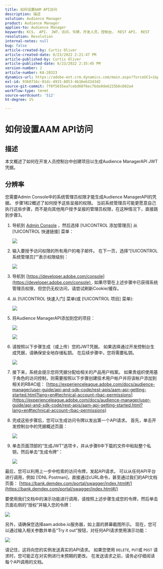 ```yaml
---
title: 如何设置AAM API访问
description: 描述
solution: Audience Manager
product: Audience Manager
applies-to: Audience Manager
keywords: KCS， API， JWT，访问，令牌，开发人员，控制台， REST API， REST
resolution: Resolution
internal-notes: null
bug: false
article-created-by: Curtis Oliver
article-created-date: 8/23/2022 2:21:47 PM
article-published-by: Curtis Oliver
article-published-date: 8/23/2022 2:35:45 PM
version-number: 2
article-number: KA-20323
dynamics-url: https://adobe-ent.crm.dynamics.com/main.aspx?forceUCI=1&pagetype=entityrecord&etn=knowledgearticle&id=494ec7ea-ee22-ed11-b83e-0022480868ff
exl-id: 93b0716c-01dc-4915-8853-4b16eb3243d2
source-git-commit: 7f0f5035ea7cebd60f6ec7bda9de6225b6c602a4
workflow-type: tm+mt
source-wordcount: '512'
ht-degree: 1%

---
```


# 如何设置AAM API访问

## 描述

本文概述了如何在开发人员控制台中创建项目以生成Audience ManagerAPI JWT凭据。

## 分辨率

您需要Admin Console中的系统管理员权限才能生成Audience ManagerAPI的凭据。 步骤1和2概述了如何授予这些呈报的权限。 当前系统管理员可能更愿意自己执行这些步骤，而不是向其他用户授予呈报的管理员权限，在这种情况下，直接跳到步骤3。

1. 导航到 [Admin Console](https://adminconsole.adobe.com/) ，然后选择 [!UICONTROL 添加管理员] 从 [!UICONTROL 快速链接] 菜单：

   ![](assets/27c759f0-4418-ed11-b83e-0022480868ff.png)

1. 输入要授予访问权限的所有用户的电子邮件。 在下一页，选择“[!UICONTROL 系统管理员]“”表示权限级别：

   ![](assets/4eaf764b-4518-ed11-b83e-0022480868ff.png)

1. 导航到 [https://developer.adobe.com/console](https://developer.adobe.com/console) . 如果尽管在上述步骤中已获得系统管理员权限，但您仍无权访问，请尝试刷新Cookie/缓存。

1. 从 [!UICONTROL 快速入门] 菜单(或 [!UICONTROL 项目] 菜单):

   ![](assets/363a9d79-1418-ed11-b83e-0022480868ff.png)

1. 将Audience ManagerAPI添加到您的项目：

   ![](assets/a06e1ebd-1418-ed11-b83e-0022480868ff.png)

   ![](assets/26768505-1518-ed11-b83e-0022480868ff.png)

1. 请按照以下步骤生成（或上传）您的JWT凭据。 如果选择通过开发控制台生成凭据，请确保安全地存储私钥。 在后续步骤中，您将需要私钥。 

   ![](assets/d7e73a64-1518-ed11-b83e-0022480868ff.png)

1. 接下来，系统会提示您将凭据分配给相关的产品用户档案。 如果贵组织使用基于角色的访问控制，则需要按照以下步骤创建技术用户帐户并将该帐户添加到相关的RBAC组： [https://experienceleague.adobe.com/docs/audience-manager/user-guide/api-and-sdk-code/rest-apis/aam-api-getting-started.html?lang=en#technical-account-rbac-permissions](https://experienceleague.adobe.com/docs/audience-manager/user-guide/api-and-sdk-code/rest-apis/aam-api-getting-started.html?lang=en#technical-account-rbac-permissions)

1. 完成这些步骤后，您可以生成访问令牌以发出第一个API请求。 首先，单击开发控制台中的凭据概述页面：

   ![](assets/f9ef434b-ef22-ed11-b83e-0022480868ff.png)

1. 单击页面顶部的“生成JWT”选项卡，并从步骤6中下载的文件中粘贴整个私钥，然后单击“生成令牌”：

   ![](assets/54d65c8d-ef22-ed11-b83e-0022480868ff.png)

最后，您可以利用上一步中检索的访问令牌，发起API请求。 可以从任何API平台进行调用，例如 [!DNL Postman]，直接通过cURL命令，甚至通过我们的API文档页面： [https://bank.demdex.com/portal/swagger/index.html#/](https://bank.demdex.com/portal/swagger/index.html#/)

要使用我们文档中的演示功能进行调用，请按照上述步骤生成您的令牌，然后单击页面右侧的“授权”并输入您的令牌：

![](assets/ba540b4f-f022-ed11-b83e-0022480868ff.png)

另外，请确保您选择aam.adobe.io服务器，如上面的屏幕截图所示。 现在，您可以通过输入相关参数并单击“Try it out”按钮，对任何API请求使用演示功能：

![](assets/0ef8197f-f022-ed11-b83e-0022480868ff.png)

请记住，这将向您的实例发送真实的API请求。 如果您使用 `DELETE`, `PUT`或 `POST` 请求时，您可能正在对实例进行未预期的更改。 在发送请求之前，请务必仔细阅读每个API调用的文档。
